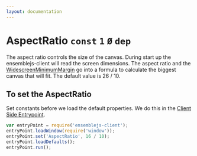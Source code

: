 ```yaml
---
layout: documentation
---
```


# AspectRatio `const` `1` `Ø` `dep`

The aspect ratio controls the size of the canvas. During start up the ensemblejs-client will read the screen dimensions. The aspect ratio and the [WidescreenMinimumMargin](WidescreenMinimumMargin) go into a formula to calculate the biggest canvas that will fit. The default value is 26 / 10.

## To set the AspectRatio
Set constants before we load the default properties. We do this in the [Client Side Entrypoint](/website/docs/guides/client-side-entrypoint).

~~~javascript
var entryPoint = require('ensemblejs-client');
entryPoint.loadWindow(require('window'));
entryPoint.set('AspectRatio', 16 / 10);
entryPoint.loadDefaults();
entryPoint.run();
~~~
